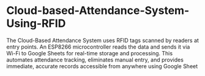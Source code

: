 # Cloud-based-Attendance-System-Using-RFID
The Cloud-Based Attendance System uses RFID tags scanned by readers at entry points. An ESP8266 microcontroller reads the data and sends it via Wi-Fi to Google Sheets for real-time storage and processing. This automates attendance tracking, eliminates manual entry, and provides immediate, accurate records accessible from anywhere using Google Sheet
